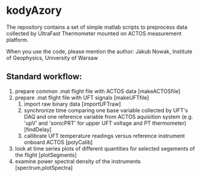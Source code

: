 # kodyAzory

The repository contains a set of simple matlab scripts to preprocess data
collected by UltraFast Thermometer mounted on ACTOS measurement platform.

When you use the code, please mention the author:
Jakub Nowak, Institute of Geophysics, University of Warsaw

## Standard workflow:
1. prepare common .mat flight file with ACTOS data [makeACTOSfile]
2. prepare .mat flight file with UFT signals [makeUFTfile]
    1. import raw binary data [importUFTraw]
    2. synchronize time comparing one base variable collected by UFT's DAQ and one reference variable from ACTOS aquisition system (e.g. 'upV' and 'sonicPRT' for upper UFT voltage and PT thermometer) [findDelay]
    3. callibrate UFT temperature readings versus reference instrument onboard ACTOS [polyCalib]
3. look at time series plots of different quantities for selected segements of the flight [plotSegments]
4. examine power spectral density of the instruments [spectrum,plotSpectra]
        
